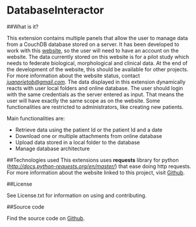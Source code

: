 DatabaseInteractor
==================

##What is it?

This extension contains multiple panels that allow the user to manage data from a CouchDB database stored on a server. It has been developed to work with this [website](https://ec2-52-42-49-63.us-west-2.compute.amazonaws.com:8180/DCBIA-OrthoLab/public/), so the user will need to have an account on the website. 
The data currently stored on this website is for a pilot study which needs to federate biological, morphological and clinical data. At the end of the development of the website, this should be available for other projects. 
For more information about the website status, contact *juanprietob@gmail.com*. The data displayed in this extension dynamically reacts with user local folders and online database. The user should login with the same credentials as the server entered as input. That means the user will have exactly the same scope as on the website. Some functionalities are restricted to administrators, like creating new patients.

Main functionalities are:
- Retrieve data using the patient Id or the patient Id and a date
- Download one or multiple attachments from online database
- Upload data stored in a local folder to the database
- Manage database architecture

##Technologies used
This extensions uses **requests** library for python (*http://docs.python-requests.org/en/master/*) that ease doing http requests.
For more information about the website linked to this project, visit [Github](https://github.com/NIRALUser/shiny-tooth).

##License

See License.txt for information on using and contributing.

##Source code

Find the source code on [Github](https://github.com/DCBIA-OrthoLab/DatabaseInteractorExtension).
